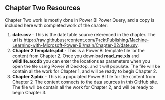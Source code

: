 ## Chapter Two Resources
Chapter Two work is mostly done in Power BI Power Query, and a copy is included here with completed work of the chapter:

1. **date.csv** - This is the date table source referenced in the chapter. The url is https://raw.githubusercontent.com/PacktPublishing/Machine-Learning-with-Microsoft-Power-BI/main/Chapter-02/date.csv.
2. **Chapter 2 Template.pbit** - This is a Power BI template file for the content from Chapter 2. Once you download **read_me.xls** and **wildlife.accdb** you can enter the locations as parameters when you open the file using Power BI Desktop, and it will populate. The file will be contain all the work for Chapter 1, and will be ready to begin Chapter 2.
3. **Chapter 2.pbix** - This is a populated Power BI file for the content from Chapter 2. The content connects to the data sources in this GitHub site. The file will be contain all the work for Chapter 2, and will be ready to begin Chapter 3.
